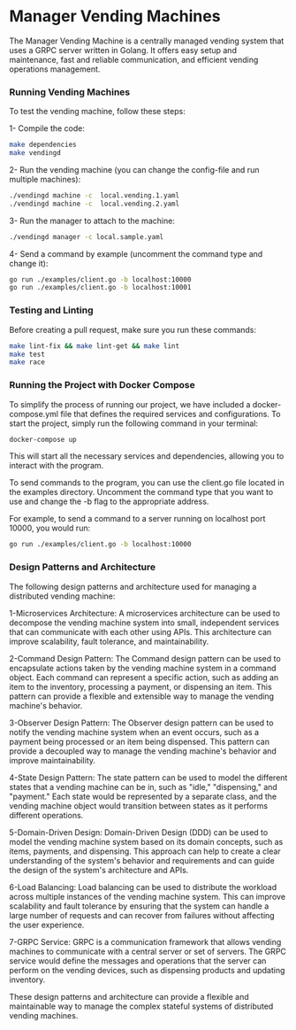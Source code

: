 # Manager Vending Machines

The Manager Vending Machine is a centrally managed vending system that uses a GRPC server written in Golang. It offers
easy setup and maintenance, fast and reliable communication, and efficient vending operations management.

### Running Vending Machines

To test the vending machine, follow these steps:

1- Compile the code:

```bash
make dependencies
make vendingd
```

2- Run the vending machine (you can change the config-file and run multiple machines):

```bash
./vendingd machine -c  local.vending.1.yaml
./vendingd machine -c  local.vending.2.yaml
```

3- Run the manager to attach to the machine:

```bash
./vendingd manager -c local.sample.yaml
```

4- Send a command by example (uncomment the command type and change it):

```bash
go run ./examples/client.go -b localhost:10000
go run ./examples/client.go -b localhost:10001
```

### Testing and Linting

Before creating a pull request, make sure you run these commands:

```bash
make lint-fix && make lint-get && make lint
make test
make race
```

### Running the Project with Docker Compose

To simplify the process of running our project, we have included a docker-compose.yml file that defines the required
services and configurations. To start the project, simply run the following command in your terminal:

```bash
docker-compose up
```

This will start all the necessary services and dependencies, allowing you to interact with the program.

To send commands to the program, you can use the client.go file located in the examples directory. Uncomment the command
type that you want to use and change the -b flag to the appropriate address.

For example, to send a command to a server running on localhost port 10000, you would run:

```bash
go run ./examples/client.go -b localhost:10000
```

### Design Patterns and Architecture

The following design patterns and architecture used for managing a distributed vending machine:

1-Microservices Architecture: A microservices architecture can be used to decompose the vending machine system into
small,
independent services that can communicate with each other using APIs. This architecture can improve scalability, fault
tolerance, and maintainability.

2-Command Design Pattern: The Command design pattern can be used to encapsulate actions taken by the vending machine
system in a command object. Each command can represent a specific action, such as adding an item to the inventory,
processing a payment, or dispensing an item. This pattern can provide a flexible and extensible way to manage the
vending machine's behavior.

3-Observer Design Pattern: The Observer design pattern can be used to notify the vending machine system when an event
occurs, such as a payment being processed or an item being dispensed. This pattern can provide a decoupled way to manage
the vending machine's behavior and improve maintainability.

4-State Design Pattern: The state pattern can be used to model the different states that a vending machine can be in,
such
as "idle," "dispensing," and "payment." Each state would be represented by a separate class, and the vending machine
object would transition between states as it performs different operations.

5-Domain-Driven Design: Domain-Driven Design (DDD) can be used to model the vending machine system based on its domain
concepts, such as items, payments, and dispensing. This approach can help to create a clear understanding of the
system's behavior and requirements and can guide the design of the system's architecture and APIs.


6-Load Balancing: Load balancing can be used to distribute the workload across multiple instances of the vending machine
system. This can improve scalability and fault tolerance by ensuring that the system can handle a large number of
requests and can recover from failures without affecting the user experience.

7-GRPC Service: GRPC is a communication framework that allows vending machines to communicate with a central server or
set
of servers. The GRPC service would define the messages and operations that the server can perform on the vending
devices, such as dispensing products and updating inventory.

These design patterns and architecture can provide a flexible and maintainable way to manage the complex stateful
systems of distributed vending machines.
